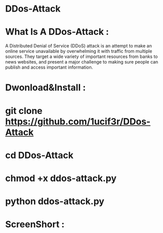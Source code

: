 # DDos-Attack

# What Is A DDos-Attack :

A Distributed Denial of Service (DDoS) attack is an attempt to make an online service unavailable
by overwhelming it with traffic from multiple sources. They target a wide variety of important resources from banks to news websites, and present a major challenge to making sure people can publish and access important information.

# Dwonload&Install :

# git clone https://github.com/1ucif3r/DDos-Attack

# cd DDos-Attack

# chmod +x ddos-attack.py

# python ddos-attack.py

# ScreenShort :

